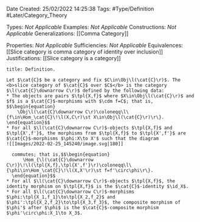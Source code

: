 <div class="topSpace"></div>

Date Created: 25/02/2022 14:25:38
Tags: #Type/Definition #Later/Category_Theory

Types: <i>Not Applicable</i>
Examples: <i>Not Applicable</i>
Constructions: <i>Not Applicable</i>
Generalizations: [[Comma Category]]

Properties: <i>Not Applicable</i>
Sufficiencies: <i>Not Applicable</i>
Equivalences: [[Slice category is comma category of identity over inclusion]]
Justifications: [[Slice category is a category]]

``` ad-Definition
title: Definition.

Let $\cat{C}$ be a category and fix $C\in\Obj\l(\cat{C}\r)$. The <b>slice category of $\cat{C}$ over $C$</b> is the category $\l(\cat{C}\downarrow C\r)$ defined by the following data:
* The objects are pairs $\tpl{X,f}$ where $X\in\Obj\l(\cat{C}\r)$ and $f$ is a $\cat{C}$-morphisms with $\cdm f=C$; that is,
$$\begin{equation}
    \Obj\l(\cat{C}\downarrow C\r)\coloneqq\l\{f\in\Hom_\cat{C}\!\l(X,C\r)\st X\in\Obj\l(\cat{C}\r)\r\}.
\end{equation}$$
* For all $\l(\cat{C}\downarrow C\r)$-objects $\tpl{X,f}$ and $\tpl{X',f'}$, the morphisms from $\tpl{X,f}$ to $\tpl{X',f'}$ are $\cat{C}$-morphisms $\phi:X\to X'$ such that the diagram
![[Images/2022-02-25_145240/image.svg|180]]

  commutes; that is,$$\begin{equation}
      \Hom_{\l(\cat{C}\downarrow C\r)}\!\l(\tpl{X,f},\tpl{X',f'}\r)\coloneqq\l\{\phi\in\Hom_\cat{C}\!\l(X,X'\r)\st f=f'\circ\phi\r\}.
  \end{equation}$$
* For all $\l(\cat{C}\downarrow C\r)$-objects $\tpl{X,f}$, the identity morphism on $\tpl{X,f}$ is the $\cat{C}$-identity $\id_X$.
* For all $\l(\cat{C}\downarrow C\r)$-morphisms $\phi:\tpl{X_1,f_1}\to\tpl{X_2,f_2}$ and $\phi':\tpl{X_2,f_2}\to\tpl{X_3,f_3}$, the composite morphism of $\phi'$ after $\phi$ is the $\cat{C}$-composite morphism $\phi'\circ\phi:X_1\to X_3$.

```
